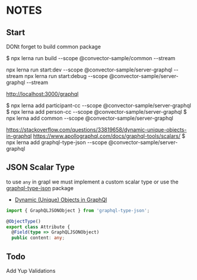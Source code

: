 # NOTES

## Start

DONt forget to build common package

$ npx lerna run build --scope @convector-sample/common  --stream

npx lerna run start:dev --scope @convector-sample/server-graphql --stream
npx lerna run start:debug --scope @convector-sample/server-graphql --stream

<http://localhost:3000/graphql>

$ npx lerna add participant-cc --scope @convector-sample/server-graphql
$ npx lerna add person-cc --scope @convector-sample/server-graphql
$ npx lerna add common --scope @convector-sample/server-graphql

https://stackoverflow.com/questions/33819658/dynamic-unique-objects-in-graphql
https://www.apollographql.com/docs/graphql-tools/scalars/
$ npx lerna add graphql-type-json --scope @convector-sample/server-graphql

## JSON Scalar Type

to use `any` in grapl we must implement a custom scalar type or use the [graphql-type-json](https://github.com/taion/graphql-type-json) package

- [Dynamic (Unique) Objects in GraphQl](https://stackoverflow.com/questions/33819658/dynamic-unique-objects-in-graphql)

```typescript
import { GraphQLJSONObject } from 'graphql-type-json';

@ObjectType()
export class Attribute {
  @Field(type => GraphQLJSONObject)
  public content: any;
```

## Todo

Add Yup Validations